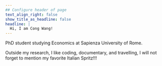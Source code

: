 ```yaml
---
## Configure header of page
text_align_right: false
show_title_as_headline: false
headline: |
  Hi, I am Cong Wang!
---
```


<!-- this is a subheadline -->
PhD student studying Economics at Sapienza University of Rome. 

Outside my research, I like coding, documentary, and travelling, I will not forget to mention my favorite Italian Spritz!!!